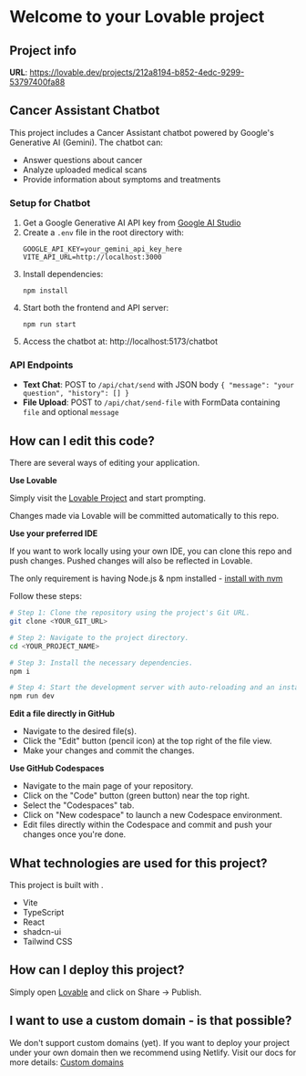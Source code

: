# Welcome to your Lovable project

## Project info

**URL**: https://lovable.dev/projects/212a8194-b852-4edc-9299-53797400fa88

## Cancer Assistant Chatbot

This project includes a Cancer Assistant chatbot powered by Google's Generative AI (Gemini). The chatbot can:

- Answer questions about cancer
- Analyze uploaded medical scans
- Provide information about symptoms and treatments

### Setup for Chatbot

1. Get a Google Generative AI API key from [Google AI Studio](https://ai.google.dev/)
2. Create a `.env` file in the root directory with:
   ```
   GOOGLE_API_KEY=your_gemini_api_key_here
   VITE_API_URL=http://localhost:3000
   ```
3. Install dependencies:
   ```
   npm install
   ```
4. Start both the frontend and API server:
   ```
   npm run start
   ```
5. Access the chatbot at: http://localhost:5173/chatbot

### API Endpoints

- **Text Chat**: POST to `/api/chat/send` with JSON body `{ "message": "your question", "history": [] }`
- **File Upload**: POST to `/api/chat/send-file` with FormData containing `file` and optional `message`

## How can I edit this code?

There are several ways of editing your application.

**Use Lovable**

Simply visit the [Lovable Project](https://lovable.dev/projects/212a8194-b852-4edc-9299-53797400fa88) and start prompting.

Changes made via Lovable will be committed automatically to this repo.

**Use your preferred IDE**

If you want to work locally using your own IDE, you can clone this repo and push changes. Pushed changes will also be reflected in Lovable.

The only requirement is having Node.js & npm installed - [install with nvm](https://github.com/nvm-sh/nvm#installing-and-updating)

Follow these steps:

```sh
# Step 1: Clone the repository using the project's Git URL.
git clone <YOUR_GIT_URL>

# Step 2: Navigate to the project directory.
cd <YOUR_PROJECT_NAME>

# Step 3: Install the necessary dependencies.
npm i

# Step 4: Start the development server with auto-reloading and an instant preview.
npm run dev
```

**Edit a file directly in GitHub**

- Navigate to the desired file(s).
- Click the "Edit" button (pencil icon) at the top right of the file view.
- Make your changes and commit the changes.

**Use GitHub Codespaces**

- Navigate to the main page of your repository.
- Click on the "Code" button (green button) near the top right.
- Select the "Codespaces" tab.
- Click on "New codespace" to launch a new Codespace environment.
- Edit files directly within the Codespace and commit and push your changes once you're done.

## What technologies are used for this project?

This project is built with .

- Vite
- TypeScript
- React
- shadcn-ui
- Tailwind CSS

## How can I deploy this project?

Simply open [Lovable](https://lovable.dev/projects/212a8194-b852-4edc-9299-53797400fa88) and click on Share -> Publish.

## I want to use a custom domain - is that possible?

We don't support custom domains (yet). If you want to deploy your project under your own domain then we recommend using Netlify. Visit our docs for more details: [Custom domains](https://docs.lovable.dev/tips-tricks/custom-domain/)
